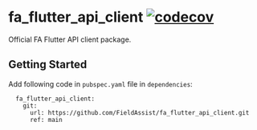# fa_flutter_api_client [![codecov](https://codecov.io/gh/FieldAssist/fa_flutter_firebase/branch/main/graph/badge.svg?token=DUR835BOVX)](https://codecov.io/gh/FieldAssist/fa_flutter_firebase)

Official FA Flutter API client package.

## Getting Started

Add following code in `pubspec.yaml` file in `dependencies`:

```
  fa_flutter_api_client:
    git:
      url: https://github.com/FieldAssist/fa_flutter_api_client.git
      ref: main
```
